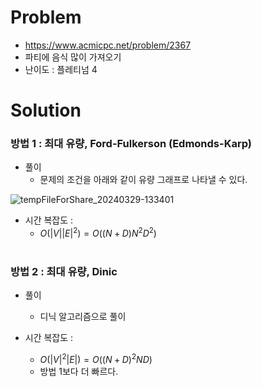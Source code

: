 # Problem
* https://www.acmicpc.net/problem/2367
* 파티에 음식 많이 가져오기
* 난이도 : 플레티넘 4

# Solution

### 방법 1 : 최대 유량, Ford-Fulkerson (Edmonds-Karp)
* 풀이
  * 문제의 조건을 아래와 같이 유량 그래프로 나타낼 수 있다.

![tempFileForShare_20240329-133401](https://github.com/tktj12/cpp-problem-solving/assets/136698877/f6ae5082-6b53-4419-b6a8-ea9b726be091)

* 시간 복잡도 :
  * $O(|V||E|^2) = O((N+D)N^2 D^2)$
<br></br>

### 방법 2 : 최대 유량, Dinic
* 풀이
  * 디닉 알고리즘으로 풀이
	
* 시간 복잡도 :
  * $O(|V|^2|E|) = O((N+D)^2 ND)$
  * 방법 1보다 더 빠르다.
<br></br>
